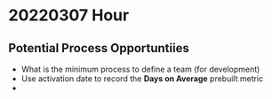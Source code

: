 # 20220307 Hour

## Potential Process Opportuntiies
- What is the minimum process to define a team (for development)
- Use activation date to record the **Days on Average** prebuilt metric
- 